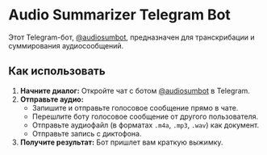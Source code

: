# Audio Summarizer Telegram Bot

Этот Telegram-бот, [@audiosumbot](https://t.me/audiosumbot), предназначен для транскрибации и суммирования аудиосообщений.

## Как использовать

1.  **Начните диалог:** Откройте чат с ботом [@audiosumbot](https://t.me/audiosumbot) в Telegram.
2.  **Отправьте аудио:**
    *   Запишите и отправьте голосовое сообщение прямо в чате.
    *   Перешлите боту голосовое сообщение от другого пользователя.
    *   Отправьте аудиофайл (в форматах `.m4a`, `.mp3`, `.wav`) как документ.
    *   Отправьте запись с диктофона.
3.  **Получите результат:** Бот пришлет вам краткую выжимку.
